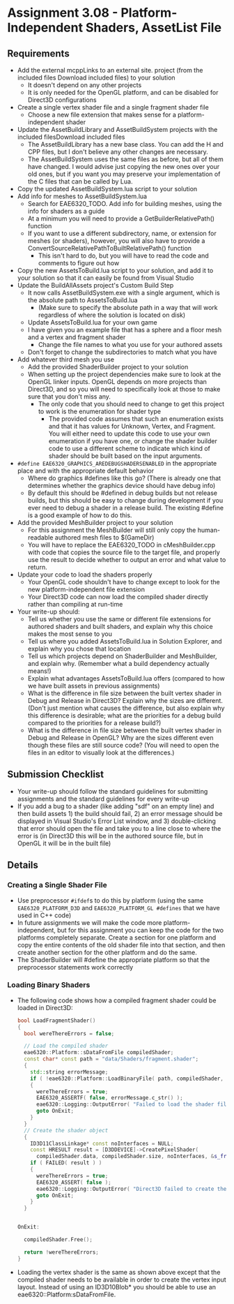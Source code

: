 ---
---

# Assignment 3.08 - Platform-Independent Shaders, AssetList File

## Requirements

- Add the external mcppLinks to an external site. project (from the included files Download included files) to your solution
  - It doesn't depend on any other projects
  - It is only needed for the OpenGL platform, and can be disabled for Direct3D configurations
- Create a single vertex shader file and a single fragment shader file
  - Choose a new file extension that makes sense for a platform-independent shader
- Update the AssetBuildLibrary and AssetBuildSystem projects with the included filesDownload included files
  - The AssetBuildLibrary has a new base class. You can add the H and CPP files, but I don't believe any other changes are necessary.
  - The AssetBuildSystem uses the same files as before, but all of them have changed. I would advise just copying the new ones over your old ones, but if you want you may preserve your implementation of the C files that can be called by Lua.
- Copy the updated AssetBuildSystem.lua script to your solution
- Add info for meshes to AssetBuildSystem.lua
  - Search for EAE6320_TODO. Add info for building meshes, using the info for shaders as a guide
  - At a minimum you will need to provide a GetBuilderRelativePath() function
  - If you want to use a different subdirectory, name, or extension for meshes (or shaders), however, you will also have to provide a ConvertSourceRelativePathToBuiltRelativePath() function
    - This isn't hard to do, but you will have to read the code and comments to figure out how
- Copy the new AssetsToBuild.lua script to your solution, and add it to your solution so that it can easily be found from Visual Studio
- Update the BuildAllAssets project's Custom Build Step
  - It now calls AssetBuildSystem.exe with a single argument, which is the absolute path to AssetsToBuild.lua
    - (Make sure to specify the absolute path in a way that will work regardless of where the solution is located on disk)
  - Update AssetsToBuild.lua for your own game
  - I have given you an example file that has a sphere and a floor mesh and a vertex and fragment shader
    - Change the file names to what you use for your authored assets
  - Don't forget to change the subdirectories to match what you have
- Add whatever third mesh you use
  - Add the provided ShaderBuilder project to your solution
  - When setting up the project dependencies make sure to look at the OpenGL linker inputs. OpenGL depends on more projects than Direct3D, and so you will need to specifically look at those to make sure that you don't miss any.
    - The only code that you should need to change to get this project to work is the enumeration for shader type
      - The provided code assumes that such an enumeration exists and that it has values for Unknown, Vertex, and Fragment. You will either need to update this code to use your own enumeration if you have one, or change the shader builder code to use a different scheme to indicate which kind of shader should be built based on the input arguments.
- ```#define EAE6320_GRAPHICS_AREDEBUGSHADERSENABLED``` in the appropriate place and with the appropriate default behavior
  - Where do graphics #defines like this go? (There is already one that determines whether the graphics device should have debug info)
  - By default this should be #defined in debug builds but not release builds, but this should be easy to change during development if you ever need to debug a shader in a release build. The existing #define is a good example of how to do this.
- Add the provided MeshBuilder project to your solution
  - For this assignment the MeshBuilder will still only copy the human-readable authored mesh files to $(GameDir)
  - You will have to replace the EAE6320_TODO in cMeshBuilder.cpp with code that copies the source file to the target file, and properly use the result to decide whether to output an error and what value to return.
- Update your code to load the shaders properly
  - Your OpenGL code shouldn't have to change except to look for the new platform-independent file extension
  - Your Direct3D code can now load the compiled shader directly rather than compiling at run-time
- Your write-up should:
  - Tell us whether you use the same or different file extensions for authored shaders and built shaders, and explain why this choice makes the most sense to you
  - Tell us where you added AssetsToBuild.lua in Solution Explorer, and explain why you chose that location
  - Tell us which projects depend on ShaderBuilder and MeshBuilder, and explain why. (Remember what a build dependency actually means!)
  - Explain what advantages AssetsToBuild.lua offers (compared to how we have built assets in previous assignments)
  - What is the difference in file size between the built vertex shader in Debug and Release in Direct3D? Explain why the sizes are different. (Don't just mention what causes the difference, but also explain why this difference is desirable; what are the priorities for a debug build compared to the priorities for a release build?)
  - What is the difference in file size between the built vertex shader in Debug and Release in OpenGL? Why are the sizes different even though these files are still source code? (You will need to open the files in an editor to visually look at the differences.)

## Submission Checklist

- Your write-up should follow the standard guidelines for submitting assignments and the standard guidelines for every write-up
- If you add a bug to a shader (like adding "sdf" on an empty line) and then build assets 1) the build should fail, 2) an error message should be displayed in Visual Studio's Error List window, and 3) double-clicking that error should open the file and take you to a line close to where the error is (in Direct3D this will be in the authored source file, but in OpenGL it will be in the built file)

## Details
### Creating a Single Shader File

- Use preprocessor ```#ifdef```s to do this by platform (using the same ```EAE6320_PLATFORM_D3D``` and ```EAE6320_PLATFORM_GL #defines```  that we have used in C++ code)
- In future assignments we will make the code more platform-independent, but for this assignment you can keep the code for the two platforms completely separate. Create a section for one platform and copy the entire contents of the old shader file into that section, and then create another section for the other platform and do the same.
- The ShaderBuilder will #define the appropriate platform so that the preprocessor statements work correctly

### Loading Binary Shaders

- The following code shows how a compiled fragment shader could be loaded in Direct3D:

  ```cpp
  bool LoadFragmentShader()
  {
    bool wereThereErrors = false;
  
    // Load the compiled shader
    eae6320::Platform::sDataFromFile compiledShader;
    const char* const path = "data/Shaders/fragment.shader";
    {
      std::string errorMessage;
      if ( !eae6320::Platform::LoadBinaryFile( path, compiledShader, &errorMessage ) )
      {
        wereThereErrors = true;
        EAE6320_ASSERTF( false, errorMessage.c_str() );
        eae6320::Logging::OutputError( "Failed to load the shader file \"%s\": %s", path, errorMessage.c_str() );
        goto OnExit;
      }
    }
    // Create the shader object
    {
      ID3D11ClassLinkage* const noInterfaces = NULL;
      const HRESULT result = [D3DDEVICE]->CreatePixelShader(
        compiledShader.data, compiledShader.size, noInterfaces, &s_fragmentShader );
      if ( FAILED( result ) )
      {
        wereThereErrors = true;
        EAE6320_ASSERT( false );
        eae6320::Logging::OutputError( "Direct3D failed to create the shader %s with HRESULT %#010x", path, result );
        goto OnExit;
      }
    }
  
  
  OnExit:
  
    compiledShader.Free();
  
    return !wereThereErrors;
  }
  ```

- Loading the vertex shader is the same as shown above except that the compiled shader needs to be available in order to create the vertex input layout. Instead of using an ID3D10Blob* you should be able to use an eae6320::Platform:sDataFromFile.